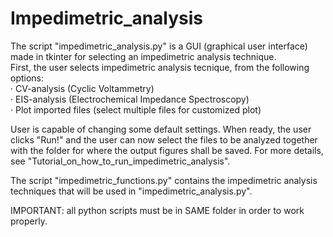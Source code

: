 # Impedimetric_analysis
The script "impedimetric_analysis.py" is a GUI (graphical user interface) made in tkinter for selecting an impedimetric analysis technique. <br>
First, the user selects impedimetric analysis tecnique, from the following options:<br>
· CV-analysis (Cyclic Voltammetry)<br>
· EIS-analysis (Electrochemical Impedance Spectroscopy)<br>
· Plot imported files (select multiple files for customized plot)<br>

User is capable of changing some default settings. When ready, the user clicks "Run!" and the user can now select the files to be analyzed together with the folder for where the output figures shall be saved. For more details, see "Tutorial_on_how_to_run_impedimetric_analysis".<br>

The script "impedimetric_functions.py" contains the impedimetric analysis techniques that will be used in "impedimetric_analysis.py".

IMPORTANT: all python scripts must be in SAME folder in order to work properly.
